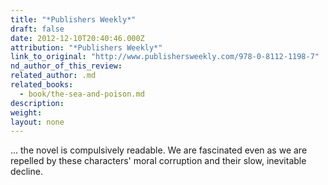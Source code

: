 ```yaml
---
title: "*Publishers Weekly*"
draft: false
date: 2012-12-10T20:40:46.000Z
attribution: "*Publishers Weekly*"
link_to_original: "http://www.publishersweekly.com/978-0-8112-1198-7"
nd_author_of_this_review:
related_author: .md
related_books:
  - book/the-sea-and-poison.md
description:
weight:
layout: none
---
```

... the novel is compulsively readable. We are fascinated even as we are repelled by these characters' moral corruption and their slow, inevitable decline.

